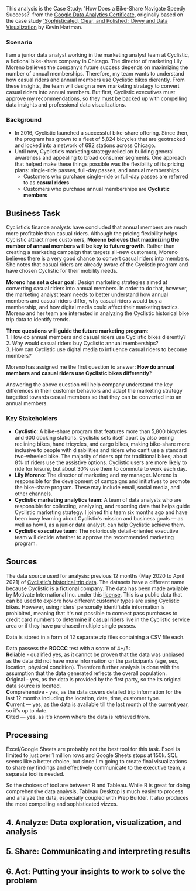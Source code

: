 This analysis is the Case Study: 'How Does a Bike-Share Navigate Speedy Success?' from the [Google Data Analytics Certificate](http://grow.google/dataanalytics/), originally based on the case study ['Sophisticated, Clear, and Polished’: Divvy and Data Visualization](https://artscience.blog/home/divvy-dataviz-case-study) by Kevin Hartman.

### Scenario
I am a junior data analyst working in the marketing analyst team at Cyclistic, a fictional bike-share company in Chicago. The director of
marketing Lily Moreno believes the company’s future success depends on maximizing the number of annual memberships. Therefore, my
team wants to understand how casual riders and annual members use Cyclistic bikes dierently. From these insights, the team
will design a new marketing strategy to convert casual riders into annual members. But first, Cyclistic executives must approve
my recommendations, so they must be backed up with compelling data insights and professional data visualizations.

### Background
- In 2016, Cyclistic launched a successful bike-share offering. Since then, the program has grown to a fleet of 5,824 bicycles that
are geotracked and locked into a network of 692 stations across Chicago.</br>
- Until now, Cyclistic’s marketing strategy relied on building general awareness and appealing to broad consumer segments. One
approach that helped make these things possible was the flexibility of its pricing plans: single-ride passes, full-day passes, and
annual memberships. 
    - Customers who purchase single-ride or full-day passes are referred to as <b>casual riders</b></br>
    - Customers who purchase annual memberships are <b>Cyclistic members</b></br>

## Business Task
<p>Cyclistic’s finance analysts have concluded that annual members are much more profitable than casual riders. Although the
pricing flexibility helps Cyclistic attract more customers, <b>Moreno believes that maximizing the number of annual members will be
key to future growth</b>. Rather than creating a marketing campaign that targets all-new customers, Moreno believes there is a very
good chance to convert casual riders into members. She notes that casual riders are already aware of the Cyclistic program and
have chosen Cyclistic for their mobility needs.</p>
<p><b>Moreno has set a clear goal</b>: Design marketing strategies aimed at converting casual riders into annual members. In order to do
that, however, the marketing analyst team needs to better understand how annual members and casual riders differ, why casual
riders would buy a membership, and how digital media could affect their marketing tactics. Moreno and her team are interested in
analyzing the Cyclistic historical bike trip data to identify trends.</p>
<p><b>Three questions will guide the future marketing program</b>:</br>
1. How do annual members and casual riders use Cyclistic bikes dierently?</br>
2. Why would casual riders buy Cyclistic annual memberships?</br>
3. How can Cyclistic use digital media to influence casual riders to become members?</p>

Moreno has assigned me the first question to answer: <b>How do annual members and casual riders use Cyclistic bikes differently</b>?

Answering the above question will help company understand the key differences in their customer behaviors and adapt the marketing strategy targetted towards casual members so that they can be converted into an annual members.

### Key Stakeholders
- <b>Cyclistic</b>: A bike-share program that features more than 5,800 bicycles and 600 docking stations. Cyclistic sets itself
apart by also oering reclining bikes, hand tricycles, and cargo bikes, making bike-share more inclusive to people with
disabilities and riders who can’t use a standard two-wheeled bike. The majority of riders opt for traditional bikes; about 8%
of riders use the assistive options. Cyclistic users are more likely to ride for leisure, but about 30% use them to commute to
work each day.
- <b>Lily Moreno</b>: The director of marketing and my manager. Moreno is responsible for the development of campaigns and
initiatives to promote the bike-share program. These may include email, social media, and other channels.
- <b>Cyclistic marketing analytics team</b>: A team of data analysts who are responsible for collecting, analyzing, and reporting
data that helps guide Cyclistic marketing strategy. I joined this team six months ago and have been busy learning about 
Cyclistic’s mission and business goals — as well as how I, as a junior data analyst, can help Cyclistic achieve them.
- <b>Cyclistic executive team</b>: The notoriously detail-oriented executive team will decide whether to approve the
recommended marketing program.

## Sources
The data source used for analysis: previous 12 months (May 2020 to April 2021) of [Cyclistic’s historical trip data](https://divvy-tripdata.s3.amazonaws.com/index.html). The datasets have a different name because Cyclistic is a fictional company. The data has been made available by Motivate International Inc. under this [license](https://www.divvybikes.com/data-license-agreement). This is a public data that can be used to explore how different customer types are using Cyclistic bikes. However, using riders’ personally identifiable information is prohibited, meaning 
that it's not possible to connect pass purchases to credit card numbers to determine if casual riders live in the Cyclistic service
area or if they have purchased multiple single passes.</br>

Data is stored in a form of 12 separate zip files containing a CSV file each. 

Data passess the <b>ROCCC</b> test with a score of 4+/5:</br>
    <b>R</b>eliable - qualified yes, as it cannot be proven that the data was unbiased as the data did not have more information on the participants (age, sex, location, physical condition). Therefore further analysis is done with the assumption that the data generated reflects the overall population.</br>
    <b>O</b>riginal - yes, as the data is provided by the first party, so the its original data source is located.</br>
    <b>C</b>omprehensive - yes, as the data covers detailed trip information for the last 12 months including the location, date, time, customer type.</br>
    <b>C</b>urrent — yes, as the data is available till the last month of the current year, so it's up to date.</br>
    <b>C</b>ited — yes, as it's known where the data is retrieved from.</br>
  
## Processing
Excel/Google Sheets are probably not the best tool for this task. Excel is limited to just over 1 million rows and Google Sheets stops at 150k. SQL seems like a better choice, but since I'm going to create final visualizations to share my findings and effectively communicate to the executive team, a separate tool is needed. 

So the choices of tool are between R and Tableau. While R is great for doing comprehensive data analysis, Tableau Desktop is much easier to process and analyze the data, especially coupled with Prep Builder. It also produces the most compelling and sophisticated vizzes. 



## 4. Analyze: Data exploration, visualization, and analysis

## 5. Share: Communicating and interpreting results

## 6. Act: Putting your insights to work to solve the problem




